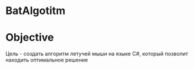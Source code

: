 # BatAlgotitm
# Objective
Цель - создать алгоритм летучей мыши на языке C#, который позволит находить оптимальное решение 
